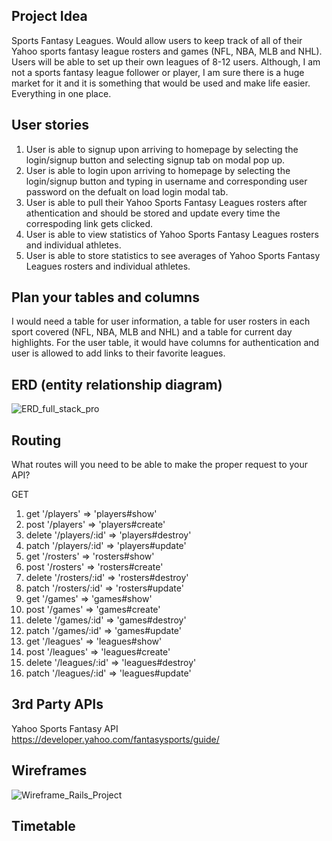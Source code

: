 ## Project Idea

Sports Fantasy Leagues. Would allow users to keep track of all of their Yahoo sports fantasy league rosters and games (NFL, NBA, MLB and NHL). Users will be able to set up their own leagues of 8-12 users. Although, I am not a sports fantasy league follower or player, I am sure there is a huge market for it and it is something that would be used and make life easier. Everything in one place.

## User stories

1. User is able to signup upon arriving to homepage by selecting the login/signup button and selecting signup tab on modal pop up.
2. User is able to login upon arriving to homepage by selecting the login/signup button and typing in username and corresponding user password on the defualt on load login modal tab.
3. User is able to pull their Yahoo Sports Fantasy Leagues rosters after athentication and should be stored and update every time the correspoding link gets clicked.
4. User is able to view statistics of Yahoo Sports Fantasy Leagues rosters and individual athletes.
5. User is able to store statistics to see averages of Yahoo Sports Fantasy Leagues rosters and individual athletes.

## Plan your tables and columns

I would need a table for user information, a table for user rosters in each sport covered (NFL, NBA, MLB and NHL) and a table for current day highlights. For the user table, it would have columns for authentication and user is allowed to add links to their favorite leagues.

## ERD (entity relationship diagram)

<img src="https://image.ibb.co/fpjSu5/ERD_full_stack_pro.png" alt="ERD_full_stack_pro" border="0">


## Routing

What routes will you need to be able to make the proper request to your API?

GET
1. get '/players' => 'players#show'
2. post '/players' => 'players#create'
3. delete '/players/:id' => 'players#destroy'
4. patch '/players/:id' => 'players#update'
5. get '/rosters' => 'rosters#show'
6. post '/rosters' => 'rosters#create'
7. delete '/rosters/:id' => 'rosters#destroy'
8. patch '/rosters/:id' => 'rosters#update'
9. get '/games' => 'games#show'
10. post '/games' => 'games#create'
11. delete '/games/:id' => 'games#destroy'
12. patch '/games/:id' => 'games#update'
13. get '/leagues' => 'leagues#show'
14. post '/leagues' => 'leagues#create'
15. delete '/leagues/:id' => 'leagues#destroy'
16. patch '/leagues/:id' => 'leagues#update'


## 3rd Party APIs

Yahoo Sports Fantasy API https://developer.yahoo.com/fantasysports/guide/

## Wireframes

<img src="https://image.ibb.co/msjOE5/Wireframe_Rails_Project.png" alt="Wireframe_Rails_Project" border="0">


## Timetable

